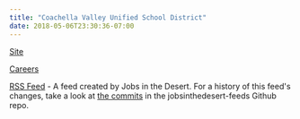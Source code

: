 ```yaml
---
title: "Coachella Valley Unified School District"
date: 2018-05-06T23:30:36-07:00
---
```


[Site]

[Careers]

[RSS Feed] - A feed created by Jobs in the Desert.  For a history of this feed's changes, take a look at [the commits] in the jobsinthedesert-feeds Github repo.

[Site]: https://www.cvusd.us/
[Careers]: https://www.edjoin.org/Home/Jobs?countyID=33&districtID=563
[RSS Feed]: /rss/coachella_valley_usd.xml
[the commits]: https://github.com/jobsinthedesert/jobsinthedesert-feeds/commits/master/coachella_valley_usd.xml

